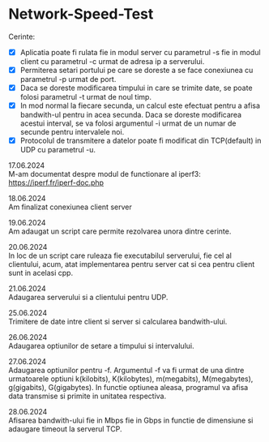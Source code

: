 # Network-Speed-Test

Cerinte:
- [x] Aplicatia poate fi rulata fie in modul server cu parametrul -s fie in modul client cu parametrul -c urmat de adresa ip a serverului.  
- [x] Permiterea setari portului pe care se doreste a se face conexiunea cu parametrul -p urmat de port.  
- [x] Daca se doreste modificarea timpului in care se trimite date, se poate folosi parametrul -t urmat de noul timp.  
- [x] In mod normal la fiecare secunda, un calcul este efectuat pentru a afisa bandwith-ul pentru in acea secunda. Daca se doreste modificarea acestui interval, se va folosi argumentul -i urmat de un numar de secunde pentru intervalele noi.  
- [x] Protocolul de transmitere a datelor poate fi modificat din TCP(default) in UDP cu parametrul -u.  

17.06.2024  
M-am documentat despre modul de functionare al iperf3:
https://iperf.fr/iperf-doc.php  

18.06.2024  
Am finalizat conexiunea client server  

19.06.2024  
Am adaugat un script care permite rezolvarea unora dintre cerinte.  

20.06.2024  
In loc de un script care ruleaza fie executabilul serverului, fie cel al clientului, acum, atat implementarea pentru server cat si cea pentru client sunt in acelasi cpp.  

21.06.2024  
Adaugarea serverului si a clientului pentru UDP.  

25.06.2024  
Trimitere de date intre client si server si calcularea bandwith-ului.  

26.06.2024  
Adaugarea optiunilor de setare a timpului si intervalului.  

27.06.2024  
Adaugarea optiunilor pentru -f. Argumentul -f va fi urmat de una dintre urmatoarele optiuni k(kilobits), K(kilobytes), m(megabits), M(megabytes), g(gigabits), G(gigabytes). In functie optiunea aleasa, programul va afisa data transmise si primite in unitatea respectiva.  

28.06.2024  
Afisarea bandwith-ului fie in Mbps fie in Gbps in functie de dimensiune si adaugare timeout la serverul TCP.
